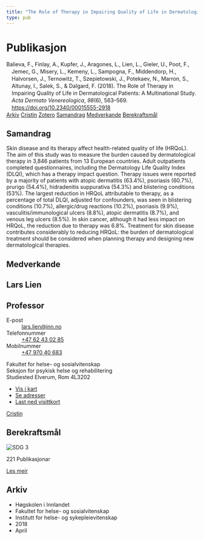 ```yaml
---
title: "The Role of Therapy in Impairing Quality of Life in Dermatological Patients: A Multinational Study"
type: pub
---
```

<h1>Publikasjon</h1>
<article id="csl-bib-container-M5DB9EYF" class="csl-bib-container">
  <div class="csl-bib-body" style="line-height: 1.35; padding-left: 1em; text-indent:-1em;">
  <div class="csl-entry">Balieva, F., Finlay, A., Kupfer, J., Aragones, L., Lien, L., Gieler, U., Poot, F., Jemec, G., Misery, L., Kemeny, L., Sampogna, F., Middendorp, H., Halvorsen, J., Ternowitz, T., Szepietowski, J., Potekaev, N., Marron, S., Altunay, I., Salek, S., &amp; Dalgard, F. (2018). The Role of Therapy in Impairing Quality of Life in Dermatological Patients: A Multinational Study. <i>Acta Dermato Venereologica</i>, <i>98</i>(6), 563&#x2013;569. <a href="https://doi.org/10.2340/00015555-2918">https://doi.org/10.2340/00015555-2918</a></div>
</div>
  <div class="csl-bib-buttons">
    <a href="#taxonomy-article-M5DB9EYF" class="csl-bib-button">Arkiv</a>
    <a href="https://app.cristin.no/results/show.jsf?id=1577266" alt="Cristin URL" class="csl-bib-button">Cristin</a>
    <a href="http://zotero.org/groups/5022929/items/M5DB9EYF" alt="Zotero URL" class="csl-bib-button">Zotero</a>
    <a href="#abstract-article-M5DB9EYF" class="csl-bib-button">Samandrag</a>
    <a href="#contributors-article-M5DB9EYF" class="csl-bib-button">Medverkande</a>
    <a href="#sdg-article-M5DB9EYF" class="csl-bib-button">Berekraftsmål</a>
  </div>
  <div id="csl-bib-meta-container-M5DB9EYF"></div>
</article>
<div id="csl-bib-meta-M5DB9EYF" class="csl-bib-meta">
  <article id="abstract-article-M5DB9EYF" class="abstract-article">
    <h1>Samandrag</h1>
    Skin disease and its therapy affect health-related quality of life (HRQoL). The aim of this study was to measure the burden caused by dermatological therapy in 3,846 patients from 13 European countries. Adult outpatients completed questionnaires, including the Dermatology Life Quality Index (DLQI), which has a therapy impact question. Therapy issues were reported by a majority of patients with atopic dermatitis (63.4%), psoriasis (60.7%), prurigo (54.4%), hidradenitis suppurativa (54.3%) and blistering conditions (53%). The largest reduction in HRQoL attributable to therapy, as a percentage of total DLQI, adjusted for confounders, was seen in blistering conditions (10.7%), allergic/drug reactions (10.2%), psoriasis (9.9%), vasculitis/immunological ulcers (8.8%), atopic dermatitis (8.7%), and venous leg ulcers (8.5%). In skin cancer, although it had less impact on HRQoL, the reduction due to therapy was 6.8%. Treatment for skin disease contributes considerably to reducing HRQoL: the burden of dermatological treatment should be considered when planning therapy and designing new dermatological therapies.
  </article>
  <article id="contributors-article-M5DB9EYF" class="contributors-article">
    <h1>Medverkande</h1>
    <div class="personas">
<div class="vrtx-hinn-person-card">
<div class="photo">
<i class="lar la-user-circle missing-person"></i>
</div>
<div class="info">
<hgroup><h1>Lars Lien</h1>
<h2>Professor</h2>
</hgroup><dl>
<dt>E-post</dt>
<dd>
<a href="mailto:lars.lien@inn.no">lars.lien@inn.no</a>
</dd>
<dt>Telefonnummer</dt>
<dd><a href="tel:+4762430285">
+47 62 43 02 85
</a></dd>
<dt>Mobilnummer</dt>
<dd><a href="tel:+4797040683">
+47 970 40 683
</a></dd>
</dl>
<p>
Fakultet for helse- og sosialvitenskap<br>
Seksjon for psykisk helse og rehabilitering<br>
Studiested Elverum,
Rom 4L3202
</p>
<ul class="vrtx-hinn-links">
<li><a href="https://www.google.com/maps?q=60.88177,11.53669">Vis i kart</a></li>
<li><a href="https://www.inn.no/finn-en-ansatt/lars-lien.html#vrtx-hinn-addresses">Se adresser</a></li>
<li><a href="https://www.inn.no/finn-en-ansatt/lars-lien.html?vrtx=vcf">Last ned visittkort</a></li>
</ul>
</div>
</div>
<a href="https://app.cristin.no/persons/show.jsf?id=14287" alt="Cristin URL" class="personas-cristin">Cristin</a>
</div>
  </article>
  <article id="sdg-article-M5DB9EYF" class="sdg-article">
    <h1>Berekraftsmål</h1>
    <div class="sdg-container"><div id="sdg3" class="sdg">
<img src="{{< params subfolder >}}images/sdg/sdg03_no.png" class="image" alt="SDG 3">
<div class="sdg-overlay">
<p class="sdg-publication-count"><span>221</span> Publikasjonar</p>
<p><a href="https://www.fn.no/om-fn/fns-baerekraftsmaal/god-helse-og-livskvalitet?lang=nno-NO" class="sdg-read-more">Les meir</a></p>
</div>
</div></div>
  </article>
  <article id="taxonomy-article-M5DB9EYF" class="taxonomy-article">
    <h1>Arkiv</h1>
    <ul>
      <li>Høgskolen i Innlandet</li>
      <li>Fakultet for helse- og sosialvitenskap</li>
      <li>Institutt for helse- og sykepleievitenskap</li>
      <li>2018</li>
      <li>April</li>
    </ul>
  </article>
</div>
